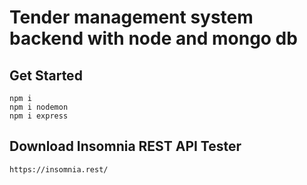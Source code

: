 # Tender management system backend with node and mongo db

## Get Started

    npm i
    npm i nodemon
    npm i express

## Download Insomnia REST API Tester

    https://insomnia.rest/
